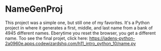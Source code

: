 # NameGenProj
This project was a simple one, but still one of my favorites. It's a Python project in where it generates a first, middle, and last name from a bank of 4945 different names. Eberytime you reset the browser, you get a different name.
Too see the final projet, click here: https://jadens-python-2a0960e.apps.codewizardshq.com/h11_intro_python_10/name.py
